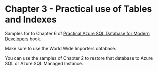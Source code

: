# Chapter 3 - Practical use of Tables and Indexes

Samples for to Chapter 6 of [Practical Azure SQL Database for Modern Developers](https://www.apress.com/gp/book/9781484263693) book.

Make sure to use the World Wide Importers database.

You can use the samples of Chapter 2 to restore that database to Azure SQL or Azure SQL Managed Instance.
